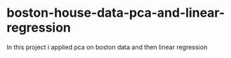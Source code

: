 # boston-house-data-pca-and-linear-regression
In this project i applied pca on boston data and then linear regression
